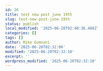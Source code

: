```yaml
---
id: 26
title: test new post june 19th
slug: test-new-post-june-19th
status: publish
local_modified: '2025-06-20T02:40:36.488Z'
categories: []
tags: []
author: Mike Gumnani
date: '2025-06-20T02:32:06'
modified: '2025-06-20T02:32:10'
excerpt: ''
wordpress_modified: '2025-06-20T02:32:10'
---
```


